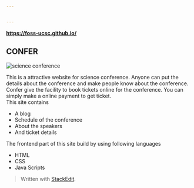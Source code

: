```yaml
---


---
```


<p><strong><a href="https://foss-ucsc.github.io/">https://foss-ucsc.github.io/</a></strong></p>
<h2 id="confer">CONFER</h2>
<p><img src="https://www.google.com/url?sa=i&amp;source=images&amp;cd=&amp;ved=2ahUKEwipyPfina7lAhUn8XMBHfhNDccQjRx6BAgBEAQ&amp;url=https://www.123rf.com/photo_125271183_stock-vector-science-conference-invitation-design-template-flyer-layout-fluid-background-minimal-abstract-cover-d.html&amp;psig=AOvVaw2_YeYWGf0dZ5aA1J0MS0Sf&amp;ust=1571777510757728" alt="science conference"></p>
<p>This is a attractive website for science conference. Anyone can put the details about the conference and make people know about the conference.<br>
Confer give the facility to book tickets online for the  conference. You can simply make a online payment to get ticket.<br>
This site contains</p>
<ul>
<li>A blog</li>
<li>Schedule of the conference</li>
<li>About the speakers</li>
<li>And ticket details</li>
</ul>
<p>The frontend part of this site build by using following languages</p>
<ul>
<li>HTML</li>
<li>CSS</li>
<li>Java Scripts</li>
</ul>

<blockquote>
<p>Written with <a href="https://stackedit.io/">StackEdit</a>.</p>
</blockquote>

